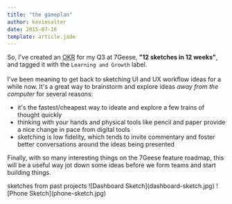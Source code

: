 ```yaml
---
title: "the gameplan"
author: kevinsalter
date: 2015-07-16
template: article.jade
---
```


So, I've created an [OKR](https://7geese.com/okrs/) for my Q3 at 7Geese, <strong>"12 sketches in 12 weeks"</strong>, and tagged it with the <code class="learn-and-grow">Learning and Growth</code> label.
<br><br>
I've been meaning to get back to sketching UI and UX workflow ideas for a while now.  It's a great way to brainstorm and explore ideas _away from the computer_ for several reasons:

<span class="more"></span>

* it's the fastest/cheapest way to ideate and explore a few trains of thought quickly
* thinking with your hands and physical tools like pencil and paper provide a nice change in pace from digital tools
* sketching is low fidelity, which tends to invite commentary and foster better conversations around the ideas being presented

Finally, with so many interesting things on the 7Geese feature roadmap, this will be a useful way jot down some ideas before we form teams and start building things.

<p class="article-end"></p>

<span class="annotation">
    sketches from past projects
</span>
![Dashboard Sketch](dashboard-sketch.jpg)
![Phone Sketch](phone-sketch.jpg)
